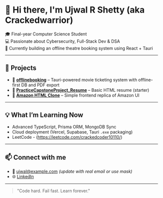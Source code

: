 # 👋 Hi there, I'm Ujwal R Shetty (aka Crackedwarrior)

🎓 Final-year Computer Science Student  
💻 Passionate about Cybersecurity, Full-Stack Dev & DSA  
🎯 Currently building an offline theatre booking system using React + Tauri

---

## 🚀 Projects
- 🔐 **[offlinebooking](https://github.com/Crackedwarrior/offlinebooking)** – Tauri-powered movie ticketing system with offline-first DB and PDF export
- 💼 **[PracticeCapstoneProject_Resume](https://github.com/Crackedwarrior/PracticeCapstoneProject_Resume)** – Basic HTML resume (starter)
- 🛒 **[Amazon HTML Clone](https://github.com/Crackedwarrior/Amazon-Html-Css-clone)** – Simple frontend replica of Amazon UI

---

## 💡 What I’m Learning Now
- Advanced TypeScript, Prisma ORM, MongoDB Sync
- Cloud deployment (Vercel, Supabase, Tauri `.exe` packaging)
- LeetCode - (https://leetcode.com/crackedcoder10110/)

---

## 📫 Connect with me
- 📧 ujwal@example.com *(update with real email or use mask)*
- 🌐 [LinkedIn](https://www.linkedin.com/in/ujwal10)

---

> "Code hard. Fail fast. Learn forever."


